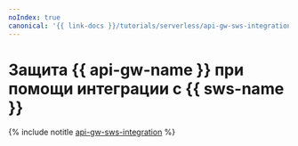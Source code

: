 ```yaml
---
noIndex: true
canonical: '{{ link-docs }}/tutorials/serverless/api-gw-sws-integration'
---
```


# Защита {{ api-gw-name }} при помощи интеграции с {{ sws-name }}

{% include notitle [api-gw-sws-integration](../../_tutorials/serverless/api-gw-sws-integration.md) %}
